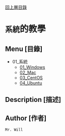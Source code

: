 [回上層目錄](../README.md)

# `系統`的教學

## **Menu [目錄]**
+ 01_系統
    + [01_Windows](01_Windows/README.md)
    + [02_Mac](02_Mac/README.md)
    + [03_CentOS](03_CentOS/README.md)
    + [04_Ubuntu](04_Ubuntu/README.md)

## **Description [描述]**


## **Author [作者]**
`Mr. Will`
